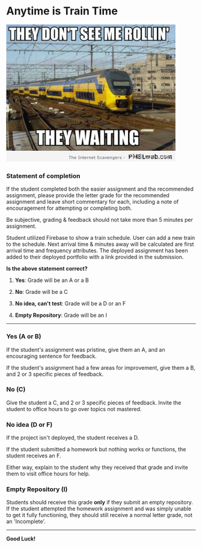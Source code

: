 # Anytime is Train Time

![Train Meme](images/trainMeme.png)

### Statement of completion

If the student completed both the easier assignment and the recommended assignment, please provide the letter grade for the recommended assignment and leave short commentary for each, including a note of encouragement for attempting or completing both. 

Be subjective, grading & feedback should not take more than 5 minutes per assignment.

Student utilized Firebase to show a train schedule. User can add a new train to the schedule. Next arrival time & minutes away will be calculated are first arrival time and frequency attributes. The deployed assignment has been added to their deployed portfolio with a link provided in the submission.

**Is the above statement correct?**

1. **Yes**: Grade will be an A or a B

2. **No**: Grade will be a C

3. **No idea, can't test**: Grade will be a D or an  F

4. **Empty Repository**: Grade will be an I

- - - 

### Yes (A or B)

If the student's assignment was pristine, give them an A, and an encouraging sentence for feedback.

If the student's assignment had a few areas for improvement, give them a B, and 2 or 3 specific pieces of feedback.

### No (C)

Give the student a C, and 2 or 3 specific pieces of feedback. Invite the student to office hours to go over topics not mastered.

### No idea (D or F)

If the project isn't deployed, the student receives a D.

If the student submitted a homework but nothing works or functions, the student receives an F.

Either way, explain to the student why they received that grade and invite them to visit office hours for help.

### Empty Repository (I)

Students should receive this grade **only** if they submit an empty repository. If the student attempted the homework assignment and was simply unable to get it fully functioning, they should still receive a normal letter grade, not an 'Incomplete'.

- - - 

**Good Luck!**
